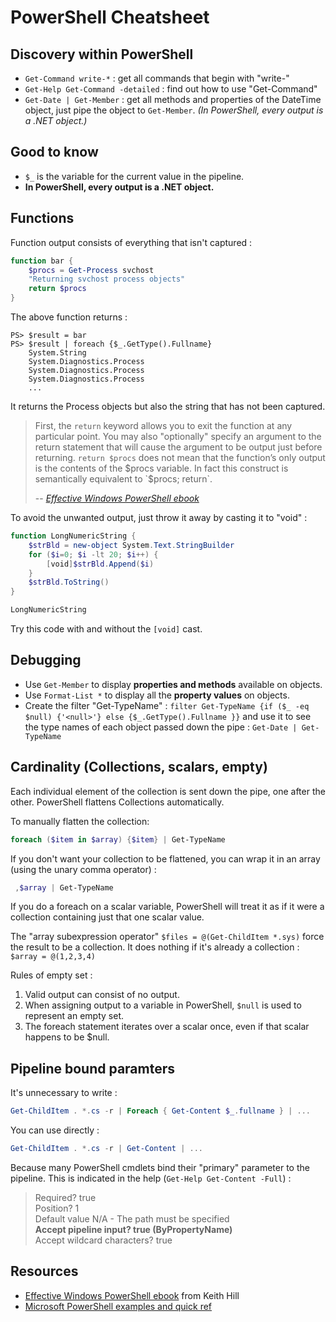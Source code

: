 # PowerShell Cheatsheet

## Discovery within PowerShell
* `Get-Command write-*` : get all commands that begin with "write-"
* `Get-Help Get-Command -detailed` : find out how to use "Get-Command"
* `Get-Date | Get-Member` : get all methods and properties of the DateTime object, just pipe the object to `Get-Member`. *(In PowerShell, every output is a .NET object.)*

## Good to know
* `$_` is the variable for the current value in the pipeline.
* **In PowerShell, every output is a .NET object.**

## Functions
Function output consists of everything that isn't captured :
```powershell
function bar {
	$procs = Get-Process svchost
	"Returning svchost process objects"
	return $procs
}
```
The above function returns :
```
PS> $result = bar
PS> $result | foreach {$_.GetType().Fullname}
	System.String
	System.Diagnostics.Process
	System.Diagnostics.Process
	System.Diagnostics.Process
	...
```
It returns the Process objects but also the string that has not been captured.
> First, the `return` keyword allows you to exit the function at any particular point. You may also "optionally" specify an argument to the return statement that will cause the argument to be output just before returning. `return $procs` does not mean that the function’s only output is the contents of the $procs variable. In fact this construct is semantically equivalent to `$procs; return`. 
> 
> -- <cite>[Effective Windows PowerShell ebook](https://rkeithhill.wordpress.com/2009/03/08/effective-windows-powershell-the-free-ebook/)</cite>

To avoid the unwanted output, just throw it away by casting it to "void" :
```powershell
function LongNumericString {
	$strBld = new-object System.Text.StringBuilder
	for ($i=0; $i -lt 20; $i++) {
		[void]$strBld.Append($i)
	}
	$strBld.ToString()
}

LongNumericString
```
Try this code with and without the `[void]` cast.

## Debugging
* Use `Get-Member` to display **properties and methods** available on objects.
* Use `Format-List *` to display all the **property values** on objects.
* Create the filter "Get-TypeName" : `filter Get-TypeName {if ($_ -eq $null) {'<null>'} else {$_.GetType().Fullname }}` and use it to see the type names of each object passed down the pipe : `Get-Date | Get-TypeName`

## Cardinality (Collections, scalars, empty)
Each individual element of the collection is sent down the pipe, one after the other. PowerShell flattens Collections automatically.

To manually flatten the collection:
```powershell
foreach ($item in $array) {$item} | Get-TypeName
```

If you don't want your collection to be flattened, you can wrap it in an array (using the unary comma operator) :
```powershell
 ,$array | Get-TypeName
```

If you do a foreach on a scalar variable, PowerShell will treat it as if it were a collection containing just that one scalar value.

The "array subexpression operator" `$files = @(Get-ChildItem *.sys)` force the result to be a collection. It does nothing if it's already a collection : `$array = @(1,2,3,4)`

Rules of empty set :
1. Valid output can consist of no output.
2. When assigning output to a variable in PowerShell, `$null` is used to represent an empty set.
3. The foreach statement iterates over a scalar once, even if that scalar happens to be $null.

## Pipeline bound paramters
It's unnecessary to write :
```powershell
Get-ChildItem . *.cs -r | Foreach { Get-Content $_.fullname } | ...
```
You can use directly :
```powershell
Get-ChildItem . *.cs -r | Get-Content | ...
```
Because many PowerShell cmdlets bind their "primary" parameter to the pipeline. This is indicated in the help (`Get-Help Get-Content -Full`) :
> Required? true   
> Position? 1   
> Default value N/A - The path must be specified   
> **Accept pipeline input? true (ByPropertyName)**   
> Accept wildcard characters? true 

## Resources
* [Effective Windows PowerShell ebook](https://rkeithhill.wordpress.com/2009/03/08/effective-windows-powershell-the-free-ebook/) from Keith Hill
* [Microsoft PowerShell examples and quick ref](https://www.microsoft.com/en-us/download/details.aspx?id=42554&WT.mc_id=rss_alldownloads_all)